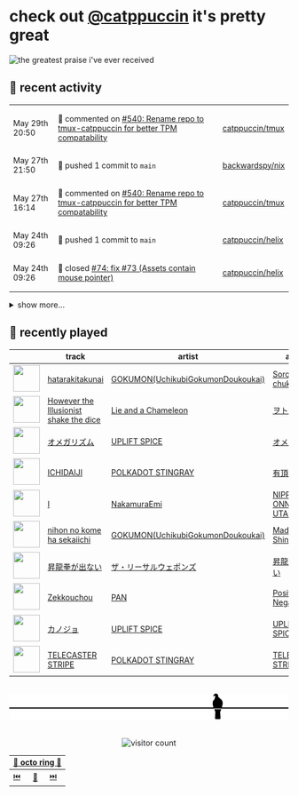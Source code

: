 # check out [@catppuccin](https://github.com/catppuccin) it's pretty great

![the greatest praise i've ever received](https://github.com/user-attachments/assets/ad888e4f-7a22-4eac-85a7-744eacd8eb46)

## 📅 recent activity

<!-- SCRIPT:REPLACE:GITHUB -->
<table>
<tbody>
<tr>
<td><span title='2025-05-29T20:50:44+00:00'>May 29th 20:50</span></td>
<td>

💬 commented on [#540: Rename repo to tmux-catppuccin for better TPM compatability](https://github.com/catppuccin/tmux/issues/540)

</td>
<td>

[catppuccin/tmux](https://github.com/catppuccin/tmux)

</td>
</tr>
<tr>
<td><span title='2025-05-27T21:50:47+00:00'>May 27th 21:50</span></td>
<td>

🚢 pushed 1 commit to `main`

</td>
<td>

[backwardspy/nix](https://github.com/backwardspy/nix)

</td>
</tr>
<tr>
<td><span title='2025-05-27T16:14:51+00:00'>May 27th 16:14</span></td>
<td>

💬 commented on [#540: Rename repo to tmux-catppuccin for better TPM compatability](https://github.com/catppuccin/tmux/issues/540)

</td>
<td>

[catppuccin/tmux](https://github.com/catppuccin/tmux)

</td>
</tr>
<tr>
<td><span title='2025-05-24T09:26:23+00:00'>May 24th 09:26</span></td>
<td>

🚢 pushed 1 commit to `main`

</td>
<td>

[catppuccin/helix](https://github.com/catppuccin/helix)

</td>
</tr>
<tr>
<td><span title='2025-05-24T09:26:22+00:00'>May 24th 09:26</span></td>
<td>

🎉 closed [#74: fix #73 (Assets contain mouse pointer)](https://github.com/catppuccin/helix/pull/74)

</td>
<td>

[catppuccin/helix](https://github.com/catppuccin/helix)

</td>
</tr>
</tbody>
</table>

<details>
<summary>show more...</summary>
<table>
<tbody>
<tr>
<td><span title='2025-05-24T09:26:00+00:00'>May 24th 09:26</span></td>
<td>

💬 commented on [#74: fix #73 (Assets contain mouse pointer)](https://github.com/catppuccin/helix/pull/74)

</td>
<td>

[catppuccin/helix](https://github.com/catppuccin/helix)

</td>
</tr>
<tr>
<td><span title='2025-05-23T21:39:39+00:00'>May 23rd 21:39</span></td>
<td>

💬 commented on [#74: fix #73 (Assets contain mouse pointer)](https://github.com/catppuccin/helix/pull/74)

</td>
<td>

[catppuccin/helix](https://github.com/catppuccin/helix)

</td>
</tr>
<tr>
<td><span title='2025-05-23T19:57:15+00:00'>May 23rd 19:57</span></td>
<td>

🚢 pushed 1 commit to `main`

</td>
<td>

[backwardspy/nix](https://github.com/backwardspy/nix)

</td>
</tr>
<tr>
<td><span title='2025-05-17T09:22:19+00:00'>May 17th 09:22</span></td>
<td>

🚢 pushed 1 commit to `main`

</td>
<td>

[backwardspy/nix](https://github.com/backwardspy/nix)

</td>
</tr>
<tr>
<td><span title='2025-05-15T08:26:56+00:00'>May 15th 08:26</span></td>
<td>

📢 opened [#8: licensing](https://github.com/ewdurbin/dynamoclasses/issues/8)

</td>
<td>

[ewdurbin/dynamoclasses](https://github.com/ewdurbin/dynamoclasses)

</td>
</tr>
<tr>
<td><span title='2025-05-13T19:27:59+00:00'>May 13th 19:27</span></td>
<td>

🚢 pushed 1 commit to `main`

</td>
<td>

[backwardspy/nix](https://github.com/backwardspy/nix)

</td>
</tr>
<tr>
<td><span title='2025-05-12T22:22:34+00:00'>May 12th 22:22</span></td>
<td>

🚢 pushed 1 commit to `main`

</td>
<td>

[backwardspy/nix](https://github.com/backwardspy/nix)

</td>
</tr>
<tr>
<td><span title='2025-05-12T20:53:30+00:00'>May 12th 20:53</span></td>
<td>

🚢 pushed 1 commit to `main`

</td>
<td>

[backwardspy/nix](https://github.com/backwardspy/nix)

</td>
</tr>
<tr>
<td><span title='2025-05-11T19:19:36+00:00'>May 11th 19:19</span></td>
<td>

🚢 pushed 2 commits to `main`

</td>
<td>

[backwardspy/nix](https://github.com/backwardspy/nix)

</td>
</tr>
<tr>
<td><span title='2025-05-11T16:41:35+00:00'>May 11th 16:41</span></td>
<td>

🚢 pushed 1 commit to `main`

</td>
<td>

[backwardspy/nix](https://github.com/backwardspy/nix)

</td>
</tr>
<tr>
<td><span title='2025-05-11T16:18:02+00:00'>May 11th 16:18</span></td>
<td>

🚢 pushed 2 commits to `main`

</td>
<td>

[backwardspy/nix](https://github.com/backwardspy/nix)

</td>
</tr>
<tr>
<td><span title='2025-05-11T15:38:15+00:00'>May 11th 15:38</span></td>
<td>

🚢 pushed 1 commit to `main`

</td>
<td>

[backwardspy/nix](https://github.com/backwardspy/nix)

</td>
</tr>
<tr>
<td><span title='2025-05-11T15:09:40+00:00'>May 11th 15:09</span></td>
<td>

🚢 pushed 1 commit to `main`

</td>
<td>

[backwardspy/nix](https://github.com/backwardspy/nix)

</td>
</tr>
<tr>
<td><span title='2025-05-11T08:49:02+00:00'>May 11th 08:49</span></td>
<td>

🚢 pushed 1 commit to `main`

</td>
<td>

[backwardspy/nix](https://github.com/backwardspy/nix)

</td>
</tr>
<tr>
<td><span title='2025-05-02T12:19:52+00:00'>May 2nd 12:19</span></td>
<td>

🚢 pushed 1 commit to `main`

</td>
<td>

[backwardspy/nix](https://github.com/backwardspy/nix)

</td>
</tr>
<tr>
<td><span title='2025-05-01T20:47:53+00:00'>May 1st 20:47</span></td>
<td>

💬 commented on [#73: Assets contain mouse pointer](https://github.com/catppuccin/helix/issues/73)

</td>
<td>

[catppuccin/helix](https://github.com/catppuccin/helix)

</td>
</tr>
<tr>
<td><span title='2025-05-01T15:15:26+00:00'>May 1st 15:15</span></td>
<td>

🚢 pushed 1 commit to `main`

</td>
<td>

[backwardspy/nix](https://github.com/backwardspy/nix)

</td>
</tr>
<tr>
<td><span title='2025-05-01T14:35:51+00:00'>May 1st 14:35</span></td>
<td>

🚢 pushed 1 commit to `main`

</td>
<td>

[backwardspy/nix](https://github.com/backwardspy/nix)

</td>
</tr>
<tr>
<td><span title='2025-05-01T14:26:13+00:00'>May 1st 14:26</span></td>
<td>

🚢 pushed 1 commit to `main`

</td>
<td>

[backwardspy/nix](https://github.com/backwardspy/nix)

</td>
</tr>
<tr>
<td><span title='2025-05-01T14:26:02+00:00'>May 1st 14:26</span></td>
<td>

🚢 pushed 1 commit to `main`

</td>
<td>

[backwardspy/nix](https://github.com/backwardspy/nix)

</td>
</tr>
</tbody>
</table>
</details>
<!-- SCRIPT:REPLACE:GITHUB -->

## 🎵 recently played

<!-- SCRIPT:REPLACE:SPOTIFY -->
| | track | artist | album |
| - | - | - | - |
| <img src="https://i.scdn.co/image/ab67616d000048516d47d5dc595fe718ca7bd5c0" width="48" height="48"> | [hatarakitakunai](https://open.spotify.com/track/7kBQQubjBeeyTXp0fgj5lM) | [GOKUMON(UchikubiGokumonDoukoukai)](https://open.spotify.com/artist/3EJLTLWBKED6IQdsGgOscG) | [Sorosoro chuken](https://open.spotify.com/track/7kBQQubjBeeyTXp0fgj5lM) |
| <img src="https://i.scdn.co/image/ab67616d00004851985a8aa8ab1e1ca4e081e611" width="48" height="48"> | [However the Illusionist shake the dice](https://open.spotify.com/track/3ACpVpD2hFWdjFMEgcuSUJ) | [Lie and a Chameleon](https://open.spotify.com/artist/1oUiDfTNWZCprR1GeRPs0i) | [ヲトシアナ](https://open.spotify.com/track/3ACpVpD2hFWdjFMEgcuSUJ) |
| <img src="https://i.scdn.co/image/ab67616d000048512b54fd5d5c38a38eba502188" width="48" height="48"> | [オメガリズム](https://open.spotify.com/track/6QnL8A6cIDFHXEdqEaHfrm) | [UPLIFT SPICE](https://open.spotify.com/artist/1DfLPTQy05cjlloNPMVUat) | [オメガリズム](https://open.spotify.com/track/6QnL8A6cIDFHXEdqEaHfrm) |
| <img src="https://i.scdn.co/image/ab67616d00004851bfa91bb4d3b8fa276944c9b4" width="48" height="48"> | [ICHIDAIJI](https://open.spotify.com/track/4a7PpWQhMWEIePrVZuOUhj) | [POLKADOT STINGRAY](https://open.spotify.com/artist/5zV9afUO4DVqJeRaZvfNev) | [有頂天](https://open.spotify.com/track/4a7PpWQhMWEIePrVZuOUhj) |
| <img src="https://i.scdn.co/image/ab67616d000048510dc48d5c3603aa3f8c20a760" width="48" height="48"> | [I](https://open.spotify.com/track/0EDbs3JiiwRmqJHJPSUyoc) | [NakamuraEmi](https://open.spotify.com/artist/7eX8mTJPAukkgwgRvwrgFC) | [NIPPONNO ONNAWO UTAU BEST](https://open.spotify.com/track/0EDbs3JiiwRmqJHJPSUyoc) |
| <img src="https://i.scdn.co/image/ab67616d00004851f7afeb5551a4540b68e44e61" width="48" height="48"> | [nihon no kome ha sekaiichi](https://open.spotify.com/track/52ieby3tgTywFbE8PFpBsk) | [GOKUMON(UchikubiGokumonDoukoukai)](https://open.spotify.com/artist/3EJLTLWBKED6IQdsGgOscG) | [Madamada Shinmai](https://open.spotify.com/track/52ieby3tgTywFbE8PFpBsk) |
| <img src="https://i.scdn.co/image/ab67616d000048510c707cad45b08e3d5c62f3d3" width="48" height="48"> | [昇龍拳が出ない](https://open.spotify.com/track/5YtuuGgf8Gj9vniPYV03nv) | [ザ・リーサルウェポンズ](https://open.spotify.com/artist/3Dz65nhsZWTW5pa3ydfahH) | [昇龍拳が出ない](https://open.spotify.com/track/5YtuuGgf8Gj9vniPYV03nv) |
| <img src="https://i.scdn.co/image/ab67616d000048515223cce13728c92c2d818cc0" width="48" height="48"> | [Zekkouchou](https://open.spotify.com/track/0Sec31sqKlrTMJXd2r6K4b) | [PAN](https://open.spotify.com/artist/2YKxuLK7kkCTYnTkX4O17T) | [Positive And Negative](https://open.spotify.com/track/0Sec31sqKlrTMJXd2r6K4b) |
| <img src="https://i.scdn.co/image/ab67616d0000485148ec9fc19fe15cc7468f09fc" width="48" height="48"> | [カノジョ](https://open.spotify.com/track/1a0WWoOANkRPLpxU2EWJem) | [UPLIFT SPICE](https://open.spotify.com/artist/1DfLPTQy05cjlloNPMVUat) | [UPLIFT　SPICE](https://open.spotify.com/track/1a0WWoOANkRPLpxU2EWJem) |
| <img src="https://i.scdn.co/image/ab67616d00004851f93b1691bd0378aacd1be3f4" width="48" height="48"> | [TELECASTER STRIPE](https://open.spotify.com/track/7ncePMRNtpTfmVgcCS5j8q) | [POLKADOT STINGRAY](https://open.spotify.com/artist/5zV9afUO4DVqJeRaZvfNev) | [TELECASTER STRIPE](https://open.spotify.com/track/7ncePMRNtpTfmVgcCS5j8q) |

<!-- SCRIPT:REPLACE:SPOTIFY -->

<br>

<div align="center">

<picture>
    <source media="(prefers-color-scheme: light)" srcset="assets/pigeon-light.svg">
    <source media="(prefers-color-scheme: dark)" srcset="assets/pigeon-dark.svg">
    <img alt="pigeon sitting on a wire" src="assets/pigeon-light.svg">
</picture>

<br>
<br>

![visitor count](https://profile-counter.glitch.me/backwardspy/count.svg)

<table>
    <thead>
        <th colspan="3"><a href="https://octo-ring.com">🐙 octo ring 🐙</a></th>
    </thead>
    <tbody>
        <td><a href="https://octo-ring.com/p/backwardspy/prev">⏮️</a></td>
        <td><a href="https://octo-ring.com/p/backwardspy/random">🔀</a></td>
        <td><a href="https://octo-ring.com/p/backwardspy/next">⏭️</a></td>
    </tbody>
</table>

</div>
